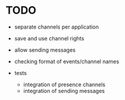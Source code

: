 # TODO

- separate channels per application
- save and use channel rights
- allow sending messages
- checking format of events/channel names

- tests
  - integration of presence channels
  - integration of sending messages